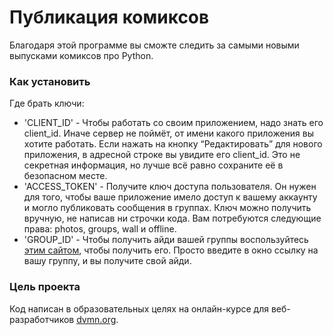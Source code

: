 # Публикация комиксов
Благодаря этой программе вы сможте следить за самыми новыми выпусками комиксов про Python.

### Как установить
Где брать ключи:

- 'CLIENT_ID' - Чтобы работать со своим приложением, надо знать его client_id. Иначе сервер не поймёт, от имени какого приложения вы хотите работать. Если нажать на кнопку “Редактировать” для нового приложения, в адресной строке вы увидите его client_id. Это не секретная информация, но лучше всё равно сохраните её в безопасном месте.
- 'ACCESS_TOKEN' - Получите ключ доступа пользователя. Он нужен для того, чтобы ваше приложение имело доступ к вашему аккаунту и могло публиковать сообщения в группах. Ключ можно получить вручную, не написав ни строчки кода. Вам потребуются следующие права: photos, groups, wall и offline.
- 'GROUP_ID' - Чтобы получить айди вашей группы воспользуйтесь [этим сайтом](https://regvk.com/id/), чтобы получить его. Просто введите в окно ссылку на вашу группу, и вы получите свой айди.

### Цель проекта

Код написан в образовательных целях на онлайн-курсе для веб-разработчиков [dvmn.org](https://dvmn.org/).